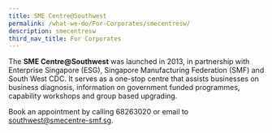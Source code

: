 ```yaml
---
title: SME Centre@Southwest
permalink: /what-we-do/For-Corporates/smecentresw/
description: smecentresw
third_nav_title: For Corporates
---
```

The **SME Centre@Southwest** was launched in 2013, in partnership with Enterprise Singapore (ESG), Singapore Manufacturing Federation (SMF) and South West CDC. It serves as a one-stop centre that assists businesses on business diagnosis, information on government funded programmes, capability workshops and group based upgrading. 

Book an appointment by calling 68263020 or email to southwest@smecentre-smf.sg.